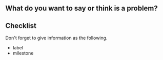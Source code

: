 ## What do you want to say or think is a problem?


## Checklist
Don't forget to give information as the following.

- label
- milestone
